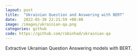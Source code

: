 ```yaml
---
layout: post
title:  "Ukrainian Question and Answering with BERT"
date:   2022-05-30 22:21:59 +00:00
image: /images/ukrainian-qa.png
categories: github
code: https://github.com/robinhad/ukrainian-qa
---
```

Extractive Ukrainian Question Answering models with BERT.